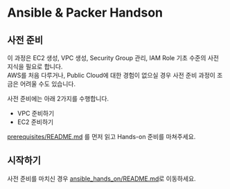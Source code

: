# Ansible & Packer Handson

## 사전 준비
이 과정은 EC2 생성, VPC 생성, Security Group 관리, IAM Role 기초 수준의 사전 지식을 필요로 합니다. <br>
AWS를 처음 다루거나, Public Cloud에 대한 경험이 없으실 경우 사전 준비 과정이 조금은 어려울 수도 있습니다. <br>

사전 준비에는 아래 2가지를 수행합니다.
* VPC 준비하기
* EC2 준비하기

[prerequisites/README.md](prerequisites/README.md) 를 먼저 읽고 Hands-on 준비를 마쳐주세요.

## 시작하기
사전 준비를 마치신 경우 [ansible_hands_on/README.md](ansible_hands_on/README.md)로 이동하세요.

